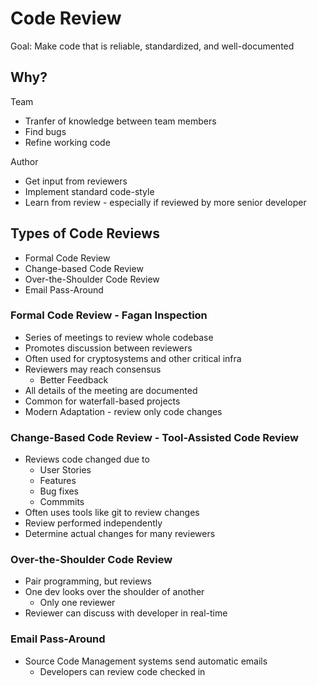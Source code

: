 #   Code Review
Goal: Make code that is reliable, standardized, and well-documented

##  Why?
Team
* Tranfer of knowledge between team members
* Find bugs
* Refine working code

Author
* Get input from reviewers
* Implement standard code-style
* Learn from review - especially if reviewed by more senior developer

##  Types of Code Reviews

*   Formal Code Review
*   Change-based Code Review
*   Over-the-Shoulder Code Review
*   Email Pass-Around

### Formal Code Review - Fagan Inspection
*   Series of meetings to review whole codebase
*   Promotes discussion between reviewers
*   Often used for cryptosystems and other critical infra
*   Reviewers may reach consensus
    *   Better Feedback
*   All details of the meeting are documented
*   Common for waterfall-based projects
*   Modern Adaptation - review only code changes

### Change-Based Code Review - Tool-Assisted Code Review
*   Reviews code changed due to
    *   User Stories
    *   Features
    *   Bug fixes
    *   Commmits
*   Often uses tools like git to review changes
*   Review performed independently
*   Determine actual changes for many reviewers

### Over-the-Shoulder Code Review
*   Pair programming, but reviews
*   One dev looks over the shoulder of another
    *   Only one reviewer
*   Reviewer can discuss with developer in real-time

### Email Pass-Around
* Source Code Management systems send automatic emails
  * Developers can review code checked in
